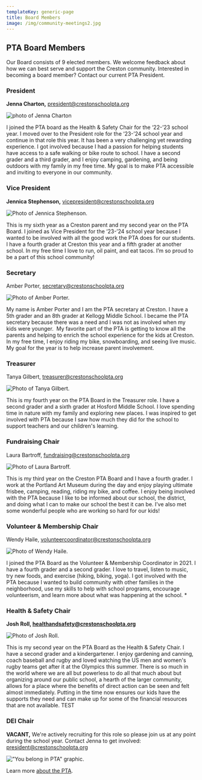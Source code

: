 ```yaml
---
templateKey: generic-page
title: Board Members
image: /img/community-meetings2.jpg
---
```

## **PTA Board Members**

Our Board consists of 9 elected members. We welcome feedback about how we can best serve and support the Creston community. Interested in becoming a board member? Contact our current PTA President. 

### **President**

**Jenna Charton,** president@crestonschoolpta.org

![photo of Jenna Charton]()

I joined the PTA board as the Health & Safety Chair for the ‘22-’23 school year. I moved over to the President role for the ‘23-’24 school year and continue in that role this year. It has been a very challenging yet rewarding experience. I got involved because I had a passion for helping students have access to a safe walking or bike route to school. I have a second grader and a third grader, and I enjoy camping, gardening, and being outdoors with my family in my free time. My goal is to make PTA accessible and inviting to everyone in our community.

### **Vice President**

**Jennica Stephenson,** vicepresident@crestonschoolpta.org

![Photo of Jennica Stephenson.](/img/img_5123.jpeg)

This is my sixth year as a Creston parent and my second year on the PTA Board. I joined as Vice President for the ‘23-’24 school year because I wanted to be involved with all the good work the PTA does for our students. I have a fourth grader at Creston this year and a fifth grader at another school. In my free time I love to run, oil paint, and eat tacos. I’m so proud to be a part of this school community!

### **Secretary**

Amber Porter, secretary@crestonschoolpta.org

![Photo of Amber Porter.](/img/img_5116.jpeg)

My name is Amber Porter and I am the PTA secretary at Creston. I have a 5th grader and an 8th grader at Kellogg Middle School. I became the PTA secretary because there was a need and I was not as involved when my kids were younger.  My favorite part of the PTA is getting to know all the parents and helping to enrich the school experience for the kids at Creston. In my free time, I enjoy riding my bike, snowboarding, and seeing live music. My goal for the year is to help increase parent involvement.

### **Treasurer**

Tanya Gilbert, treasurer@crestonschoolpta.org

![Photo of Tanya Gilbert.](/img/img_5121.jpeg)

This is my fourth year on the PTA Board in the Treasurer role. I have a second grader and a sixth grader at Hosford Middle School. I love spending time in nature with my family and exploring new places. I was inspired to get involved with PTA because I saw how much they did for the school to support teachers and our children's learning.

### **Fundraising Chair**

Laura Bartroff, fundraising@crestonschoolpta.org

![Photo of Laura Bartroff.](/img/img_5127.jpeg)

This is my third year on the Creston PTA Board and I have a fourth grader. I work at the Portland Art Museum during the day and enjoy playing ultimate frisbee, camping, reading, riding my bike, and coffee. I enjoy being involved with the PTA because I like to be informed about our school, the district, and doing what I can to make our school the best it can be. I’ve also met some wonderful people who are working so hard for our kids!

### **Volunteer & Membership Chair**

Wendy Haile, volunteercoordinator@crestonschoolpta.org

![Photo of Wendy Haile.](/img/img_5126.jpeg)

I joined the PTA Board as the Volunteer & Membership Coordinator in 2021. I have a fourth grader and a second grader. I love to travel, listen to music, try new foods, and exercise (hiking, biking, yoga). I got involved with the PTA because I wanted to build community with other families in the neighborhood, use my skills to help with school programs, encourage volunteerism, and learn more about what was happening at the school. *

### **Health & Safety Chair**

**Josh Roll, healthandsafety@crestonschoolpta.org**

![Photo of Josh Roll.](/img/img_5128.jpeg)

This is my second year on the PTA Board as the Health & Safety Chair. I have a second grader and a kindergartener. I enjoy gardening and canning, coach baseball and rugby and loved watching the US men and women's rugby teams get after it at the Olympics this summer. There is so much in the world where we are all but powerless to do all that much about but organizing around our public school, a hearth of the larger community, allows for a place where the benefits of direct action can be seen and felt almost immediately. Putting in the time now ensures our kids have the supports they need and can make up for some of the financial resources that are not available. TEST

### **DEI Chair**

**VACANT,** We're actively recruiting for this role so please join us at any point during the school year. Contact Jenna to get involved: president@crestonschoolpta.org

!["You belong in PTA" graphic.](/img/pta-creates-supports-amplifies-tw.png)

Learn more [about the PTA](https://crestonschoolpta.org/about/about-creston-pta).
